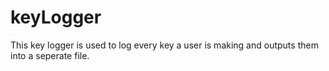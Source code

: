 # keyLogger
This key logger is used to log every key a user is making and outputs them into a seperate file.
